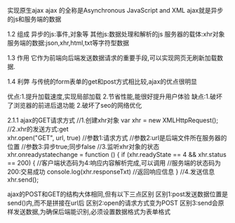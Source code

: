 实现原生ajax
ajax 的全称是Asynchronous JavaScript and XML
ajax就是异步的js和服务端的数据

1.2 组成
异步的js:事件,对象等
其他js:数据处理和解析的js
服务器的载体:xhr对象
服务端的数据:json,xhr,html,txt等字符型数据

1.3 作用
它作为前端向后端发送数据请求的重要手段,可以实现网页无刷新加载数据.

1.4 利弊
与传统的form表单的get和post方式相比较,ajax的优点很明显

优点:1.提升加载速度,实现局部加载
     2.节省性能,能很好提升用户体验
缺点:1.破坏了浏览器的前进后退功能
     2.破坏了seo的网络优化

2.1.1 ajax的GET请求方式
//1.创建xhr对象
var xhr = new XMLHttpRequest();
//2.xhr的发送方式:get  
xhr.open("GET", url, true)
//参数1:请求方式
//参数2:url是后端文件所在服务器的位置
//参数3:异步true;同步false
//3.监听xhr对象的状态
xhr.onreadystatechange = function () {
if (xhr.readyState == 4 && xhr.status == 200) {
    //客户端状态码为4:响应内容解析完成,可以调用
    //服务端的状态码为200:交易成功
    console.log(xhr.responseTxt)
    //返回响应信息
}
//4.发送信息
xhr.send();


ajax的POST和GET的结构大体相同,但有以下三点区别
区别1:post发送数据位置是send()内,而不是拼接在url后
区别2:open的请求方式变为POST
区别3:send会原样发送数据,为确保后端能识别,必须设置数据格式为表单格式

